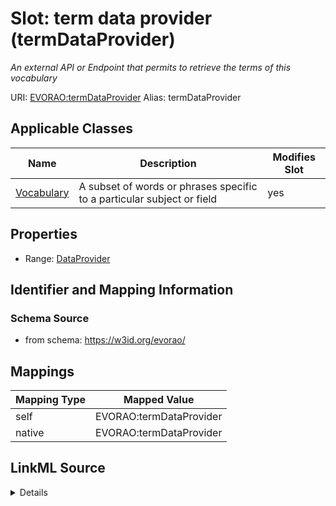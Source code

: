 

# Slot: term data provider (termDataProvider) 


_An external API or Endpoint that permits to retrieve the terms of this vocabulary_





URI: [EVORAO:termDataProvider](https://w3id.org/evorao/termDataProvider)
Alias: termDataProvider

<!-- no inheritance hierarchy -->





## Applicable Classes

| Name | Description | Modifies Slot |
| --- | --- | --- |
| [Vocabulary](Vocabulary.md) | A subset of words or phrases specific to a particular subject or field |  yes  |







## Properties

* Range: [DataProvider](DataProvider.md)





## Identifier and Mapping Information







### Schema Source


* from schema: https://w3id.org/evorao/




## Mappings

| Mapping Type | Mapped Value |
| ---  | ---  |
| self | EVORAO:termDataProvider |
| native | EVORAO:termDataProvider |




## LinkML Source

<details>
```yaml
name: termDataProvider
description: An external API or Endpoint that permits to retrieve the terms of this
  vocabulary
title: term data provider
from_schema: https://w3id.org/evorao/
rank: 1000
alias: termDataProvider
domain_of:
- Vocabulary
range: DataProvider
required: false
multivalued: false

```
</details>